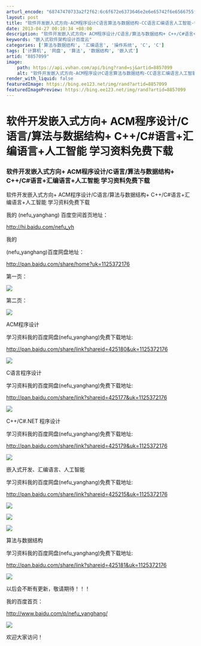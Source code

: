 ```yaml
---
arturl_encode: "68747470733a2f2f62:6c6f672e6373646e2e6e65742f6e6566755f79616e6768616e:672f61727469636c652f64657461696c732f38383537303939"
layout: post
title: "软件开发嵌入式方向-ACM程序设计C语言算法与数据结构-CC语言汇编语言人工智能-学习资料免费下载"
date: 2013-04-27 00:10:34 +08:00
description: "软件开发嵌入式方向+ ACM程序设计/C语言/算法与数据结构+ C++/C#语言+汇编语言+人工智能"
keywords: "嵌入式软件架构设计百度云"
categories: ['算法与数据结构', '汇编语言', '操作系统', 'C', 'C']
tags: ['计算机', '网盘', '算法', '数据结构', '嵌入式']
artid: "8857099"
image:
    path: https://api.vvhan.com/api/bing?rand=sj&artid=8857099
    alt: "软件开发嵌入式方向-ACM程序设计C语言算法与数据结构-CC语言汇编语言人工智能-学习资料免费下载"
render_with_liquid: false
featuredImage: https://bing.ee123.net/img/rand?artid=8857099
featuredImagePreview: https://bing.ee123.net/img/rand?artid=8857099
---
```


# 软件开发嵌入式方向+ ACM程序设计/C语言/算法与数据结构+ C++/C#语言+汇编语言+人工智能 学习资料免费下载

### 软件开发嵌入式方向+ ACM程序设计/C语言/算法与数据结构+ C++/C#语言+汇编语言+人工智能 学习资料免费下载

软件开发嵌入式方向+ ACM程序设计/C语言/算法与数据结构+ C++/C#语言+汇编语言+人工智能 学习资料免费下载

我的
(nefu_yanghang)
百度空间首页地址：

<http://hi.baidu.com/nefu_yh>

我的

(nefu_yanghang)百度网盘地址：
  
<http://pan.baidu.com/share/home?uk=1125372176>

第一页：

![](https://i-blog.csdnimg.cn/blog_migrate/d8b18481fcadc91037539d27ff3927c5.jpeg)

第二页：

![](https://i-blog.csdnimg.cn/blog_migrate/212e0939ce5e0e87dcd1f7a7f5b1ed0a.jpeg)

ACM程序设计

学习资料我的百度网盘(nefu_yanghang)免费下载地址:

<http://pan.baidu.com/share/link?shareid=425180&uk=1125372176>

![](https://i-blog.csdnimg.cn/blog_migrate/e6269ee84d28af2e72fc4ecbbed508ff.jpeg)

C语言程序设计

学习资料我的百度网盘(nefu_yanghang)免费下载地址:

<http://pan.baidu.com/share/link?shareid=425177&uk=1125372176>

![](https://i-blog.csdnimg.cn/blog_migrate/ad9178c82b68d1d7c5452fda71638467.jpeg)

C++/C#.NET 程序设计

学习资料我的百度网盘(nefu_yanghang)免费下载地址:

<http://pan.baidu.com/share/link?shareid=425179&uk=1125372176>

![](https://i-blog.csdnimg.cn/blog_migrate/310988c96db0368a77cf74aa935cc3d7.jpeg)

嵌入式开发、汇编语言、人工智能

学习资料我的百度网盘(nefu_yanghang)免费下载地址:

<http://pan.baidu.com/share/link?shareid=425215&uk=1125372176>

![](https://i-blog.csdnimg.cn/blog_migrate/c61ebdd62a5812d172e2772e283bb299.jpeg)

![](https://i-blog.csdnimg.cn/blog_migrate/63fe35671f233948684ad03286aa40be.jpeg)

![](https://i-blog.csdnimg.cn/blog_migrate/88cfff223453275127b850c672a12ede.jpeg)

算法与数据结构

学习资料我的百度网盘(nefu_yanghang)免费下载地址:

<http://pan.baidu.com/share/link?shareid=425181&uk=1125372176>

![](https://i-blog.csdnimg.cn/blog_migrate/de642093f0922d0aa9d5eeec62ab543c.jpeg)

以后会不断有更新，敬请期待！！！
  
  
我的百度首页：
  
<http://www.baidu.com/p/nefu_yanghang/>

![](https://i-blog.csdnimg.cn/blog_migrate/43fd8faf0eebf404ff30e8cd9c8455c4.jpeg)

欢迎大家访问！